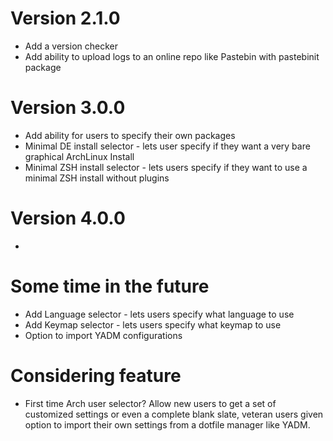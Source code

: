 # Version 2.1.0
- Add a version checker
- Add ability to upload logs to an online repo like Pastebin with pastebinit package

# Version 3.0.0
- Add ability for users to specify their own packages
- Minimal DE install selector - lets user specify if they want a very bare graphical ArchLinux Install
- Minimal ZSH install selector - lets users specify if they want to use a minimal ZSH install without plugins

# Version 4.0.0
- 

# Some time in the future
- Add Language selector - lets users specify what language to use
- Add Keymap selector - lets users specify what keymap to use
- Option to import YADM configurations

# Considering feature 
- First time Arch user selector? Allow new users to get a set of customized settings or even a complete blank slate, veteran users given option to import their own settings from a dotfile manager like YADM.
